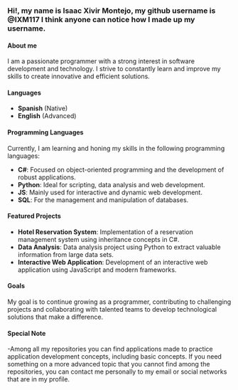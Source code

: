 ### Hi!, my name is Isaac Xivir Montejo, my github username is @IXM117 I think anyone can notice how I made up my username.

#### About me
I am a passionate programmer with a strong interest in software development and technology. I strive to constantly learn and improve my skills to create innovative and efficient solutions.

#### Languages
- **Spanish** (Native)
- **English** (Advanced)

#### Programming Languages
Currently, I am learning and honing my skills in the following programming languages:
- **C#**: Focused on object-oriented programming and the development of robust applications.
- **Python**: Ideal for scripting, data analysis and web development.
- **JS**: Mainly used for interactive and dynamic web development.
- **SQL**: For the management and manipulation of databases.

#### Featured Projects
- **Hotel Reservation System**: Implementation of a reservation management system using inheritance concepts in C#.
- **Data Analysis**: Data analysis project using Python to extract valuable information from large data sets.
- **Interactive Web Application**: Development of an interactive web application using JavaScript and modern frameworks.

#### Goals
My goal is to continue growing as a programmer, contributing to challenging projects and collaborating with talented teams to develop technological solutions that make a difference.

#### Special Note
-Among all my repositories you can find applications made to practice application development concepts, including basic concepts. If you need something on a more advanced topic that you 
cannot find among the repositories, you can contact me personally to my email or social networks that are in my profile.
